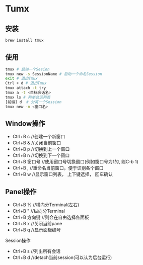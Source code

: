 # Tumx

## 安装

```bash
brew install tmux
```

## 使用

```bash
tmux # 启动一个Sesion
tmux new -s SessionName # 启动一个命名Session
exit # 退出Tmux
Ctrl + d # 退出Tmux
tmux attach -t try
tmux a -t <目标会话名>
tmux ls # 列举会话列表
[前缀] d  # 分离一个Session
tmux new -n <窗口名>

```

## Window操作

- Ctrl+B c //创建一个新窗口
- Ctrl+B & //关闭当前窗口
- Ctrl+B p //切换到上一个窗口
- Ctrl+B n //切换到下一个窗口
- Ctrl+B 窗口号 //使用窗口号切换窗口(例如窗口号为1的, 则C-b 1)
- Ctrl+B , //重命名当前窗口，便于识别各个窗口
- Ctrl+B w //显示窗口列表， 上下键选择， 回车确认

## Panel操作


- Ctrl+B % //横向分Terminal(左右)
- Ctrl+B " //纵向分Terminal
- Ctrl+B 方向键 //则会在自由选择各面板
- Ctrl+B x //关闭当前pane
- Ctrl+B q //显示面板编号


Session操作

- Ctrl+B s //列出所有会话
- Ctrl+B d //detach当前session(可以认为后台运行)
